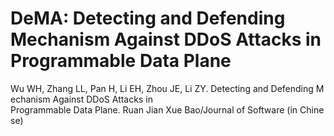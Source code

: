 # DeMA: Detecting and Defending Mechanism Against DDoS Attacks in Programmable Data Plane

Wu WH, Zhang LL, Pan H, Li EH, Zhou JE, Li ZY. Detecting and Defending Mechanism Against DDoS Attacks in
Programmable Data Plane. Ruan Jian Xue Bao/Journal of Software (in Chinese)
